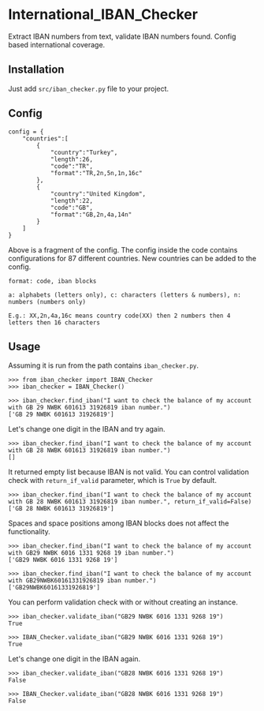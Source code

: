 # International_IBAN_Checker
Extract IBAN numbers from text, validate IBAN numbers found. Config based international coverage.

## Installation
Just add `src/iban_checker.py` file to your project.

## Config
```
config = {
    "countries":[
        {
            "country":"Turkey",
            "length":26,
            "code":"TR",
            "format":"TR,2n,5n,1n,16c"
        },
        {
            "country":"United Kingdom",
            "length":22,
            "code":"GB",
            "format":"GB,2n,4a,14n"
        }
    ]
}
```
Above is a fragment of the config. The config inside the code contains configurations for 87 different countries. New countries can be added to the config.
```
format: code, iban blocks

a: alphabets (letters only), c: characters (letters & numbers), n: numbers (numbers only)

E.g.: XX,2n,4a,16c means country code(XX) then 2 numbers then 4 letters then 16 characters 
```

## Usage
Assuming it is run from the path contains `iban_checker.py`.

```
>>> from iban_checker import IBAN_Checker
>>> iban_checker = IBAN_Checker()

>>> iban_checker.find_iban("I want to check the balance of my account with GB 29 NWBK 601613 31926819 iban number.")
['GB 29 NWBK 601613 31926819']
```
Let's change one digit in the IBAN and try again.
```
>>> iban_checker.find_iban("I want to check the balance of my account with GB 28 NWBK 601613 31926819 iban number.")
[]
```
It returned empty list because IBAN is not valid. You can control validation check with `return_if_valid` parameter, which is `True` by default.
```
>>> iban_checker.find_iban("I want to check the balance of my account with GB 28 NWBK 601613 31926819 iban number.", return_if_valid=False)
['GB 28 NWBK 601613 31926819']
```

Spaces and space positions among IBAN blocks does not affect the functionality.

```
>>> iban_checker.find_iban("I want to check the balance of my account with GB29 NWBK 6016 1331 9268 19 iban number.")
['GB29 NWBK 6016 1331 9268 19']

>>> iban_checker.find_iban("I want to check the balance of my account with GB29NWBK60161331926819 iban number.")
['GB29NWBK60161331926819']
```

You can perform validation check with or without creating an instance.
```
>>> iban_checker.validate_iban("GB29 NWBK 6016 1331 9268 19")
True

>>> IBAN_Checker.validate_iban("GB29 NWBK 6016 1331 9268 19")
True
```
Let's change one digit in the IBAN again.
```
>>> iban_checker.validate_iban("GB28 NWBK 6016 1331 9268 19")
False

>>> IBAN_Checker.validate_iban("GB28 NWBK 6016 1331 9268 19")
False
```
